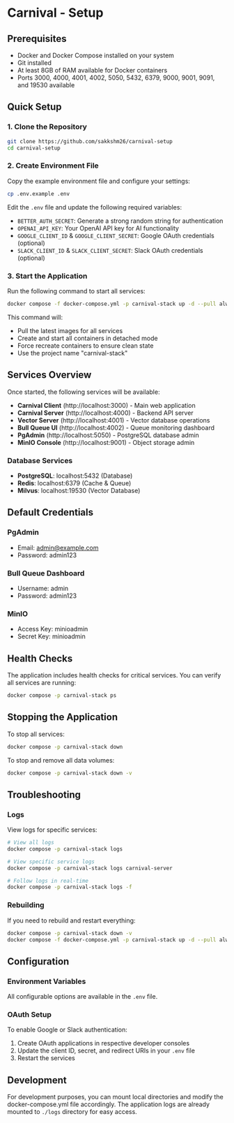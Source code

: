 # Carnival - Setup

## Prerequisites

- Docker and Docker Compose installed on your system
- Git installed
- At least 8GB of RAM available for Docker containers
- Ports 3000, 4000, 4001, 4002, 5050, 5432, 6379, 9000, 9001, 9091, and 19530 available

## Quick Setup

### 1. Clone the Repository

```bash
git clone https://github.com/sakkshm26/carnival-setup
cd carnival-setup
```

### 2. Create Environment File

Copy the example environment file and configure your settings:

```bash
cp .env.example .env
```

Edit the `.env` file and update the following required variables:

- `BETTER_AUTH_SECRET`: Generate a strong random string for authentication
- `OPENAI_API_KEY`: Your OpenAI API key for AI functionality
- `GOOGLE_CLIENT_ID` & `GOOGLE_CLIENT_SECRET`: Google OAuth credentials (optional)
- `SLACK_CLIENT_ID` & `SLACK_CLIENT_SECRET`: Slack OAuth credentials (optional)

### 3. Start the Application

Run the following command to start all services:

```bash
docker compose -f docker-compose.yml -p carnival-stack up -d --pull always --force-recreate
```

This command will:
- Pull the latest images for all services
- Create and start all containers in detached mode
- Force recreate containers to ensure clean state
- Use the project name "carnival-stack"

## Services Overview

Once started, the following services will be available:

- **Carnival Client** (http://localhost:3000) - Main web application
- **Carnival Server** (http://localhost:4000) - Backend API server
- **Vector Server** (http://localhost:4001) - Vector database operations
- **Bull Queue UI** (http://localhost:4002) - Queue monitoring dashboard
- **PgAdmin** (http://localhost:5050) - PostgreSQL database admin
- **MinIO Console** (http://localhost:9001) - Object storage admin

### Database Services

- **PostgreSQL**: localhost:5432 (Database)
- **Redis**: localhost:6379 (Cache & Queue)
- **Milvus**: localhost:19530 (Vector Database)

## Default Credentials

### PgAdmin
- Email: admin@example.com
- Password: admin123

### Bull Queue Dashboard
- Username: admin
- Password: admin123

### MinIO
- Access Key: minioadmin
- Secret Key: minioadmin

## Health Checks

The application includes health checks for critical services. You can verify all services are running:

```bash
docker compose -p carnival-stack ps
```

## Stopping the Application

To stop all services:

```bash
docker compose -p carnival-stack down
```

To stop and remove all data volumes:

```bash
docker compose -p carnival-stack down -v
```

## Troubleshooting
### Logs

View logs for specific services:

```bash
# View all logs
docker compose -p carnival-stack logs

# View specific service logs
docker compose -p carnival-stack logs carnival-server

# Follow logs in real-time
docker compose -p carnival-stack logs -f
```

### Rebuilding

If you need to rebuild and restart everything:

```bash
docker compose -p carnival-stack down -v
docker compose -f docker-compose.yml -p carnival-stack up -d --pull always --force-recreate
```

## Configuration

### Environment Variables

All configurable options are available in the `.env` file.

### OAuth Setup

To enable Google or Slack authentication:

1. Create OAuth applications in respective developer consoles
2. Update the client ID, secret, and redirect URIs in your `.env` file
3. Restart the services

## Development

For development purposes, you can mount local directories and modify the docker-compose.yml file accordingly. The application logs are already mounted to `./logs` directory for easy access.
